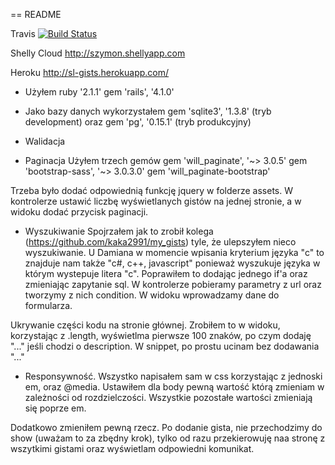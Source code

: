 == README

Travis
[![Build Status](https://travis-ci.org/leyas/rails-app.svg?branch=master)](https://travis-ci.org/leyas/rails-app)

Shelly Cloud
http://szymon.shellyapp.com


Heroku
http://sl-gists.herokuapp.com/



- Użyłem 
ruby '2.1.1'
gem 'rails', '4.1.0'


- Jako bazy danych wykorzystałem
gem 'sqlite3', '1.3.8' (tryb development)
oraz
gem 'pg', '0.15.1' (tryb produkcyjny)


- Walidacja

- Paginacja
Użyłem trzech gemów
gem 'will_paginate', '~> 3.0.5'
gem 'bootstrap-sass', '~> 3.0.3.0'
gem 'will_paginate-bootstrap'

Trzeba było dodać odpowiednią funkcję jquery w folderze assets. W kontrolerze ustawić liczbę wyświetlanych gistów na jednej stronie, a w widoku dodać przycisk paginacji.



- Wyszukiwanie
Spojrzałem jak to zrobił kolega (https://github.com/kaka2991/my_gists) tyle, że ulepszyłem nieco wyszukiwanie. U Damiana w momencie wpisania kryterium języka "c" to znajduje nam także "c#, c++, javascript" ponieważ wyszukuje języka w którym wystepuje litera "c". Poprawiłem to dodając jednego if'a oraz zmieniając zapytanie sql. W kontrolerze pobieramy parametry z url oraz tworzymy z nich condition. W widoku wprowadzamy dane do formularza.

Ukrywanie części kodu na stronie głównej.
Zrobiłem to w widoku, korzystając z .length, wyświetlma pierwsze 100 znaków, po czym dodaję "..." jeśli chodzi o description. W snippet, po prostu ucinam bez dodawania "..."



- Responsywność.
Wszystko napisałem sam w css korzystając z jednoski em, oraz @media. Ustawiłem dla body pewną wartość którą zmieniam w zależności od rozdzielczości. Wszystkie pozostałe wartości zmieniają się poprze em.



Dodatkowo zmieniłem pewną rzecz. Po dodanie gista, nie przechodzimy do show (uważam to za zbędny krok), tylko od razu przekierowuję naa stronę z wszytkimi gistami oraz wyświetlam odpowiedni komunikat.

 
